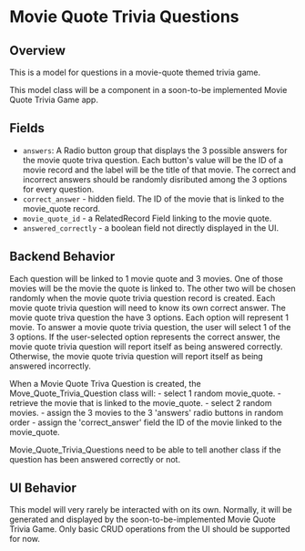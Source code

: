 # Movie Quote Trivia Questions

## Overview
This is a model for questions in a movie-quote themed trivia game. 

This model class will be a component in a soon-to-be implemented Movie Quote Trivia Game app.

## Fields
- `answers`: A Radio button group that displays the 3 possible answers for the movie quote triva question. Each button's value will be the ID of a movie record and the label will be the title of that movie. The correct and incorrect answers should be randomly disributed among the 3 options for every question.
- `correct_answer` - hidden field. The ID of the movie that is linked to the movie_quote record.
- `movie_quote_id` - a RelatedRecord Field linking to the movie quote.
- `answered_correctly` - a boolean field not directly displayed in the UI.


## Backend Behavior
Each question will be linked to 1 movie quote and 3 movies. One of those movies will be the movie the quote is linked to. The other two will be chosen randomly when the movie quote trivia question record is created. Each movie quote trivia question will need to know its own correct answer. The movie quote triva question the have 3 options. Each option will represent 1 movie. To answer a movie quote trivia question, the user will select 1 of the 3 options. If the user-selected option represents the correct answer, the movie quote trivia question will report itself as being answered correctly. Otherwise, the movie quote trivia question will report itself as being answered incorrectly.

When a Movie Quote Triva Question is created, the Move_Quote_Trivia_Question class will:
    - select 1 random movie_quote.
    - retrieve the movie that is linked to the movie_quote.
    - select 2 random movies.
    - assign the 3 movies to the 3 'answers' radio buttons in random order
    - assign the 'correct_answer' field the ID of the movie linked to the movie_quote.

Movie_Quote_Trivia_Questions need to be able to tell another class if the question has been answered correctly or not.

## UI Behavior
This model will very rarely be interacted with on its own. Normally, it will be generated and displayed by the soon-to-be-implemented Movie Quote Trivia Game. Only basic CRUD operations from the UI should be supported for now. 
